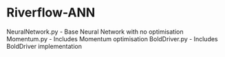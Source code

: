 # Riverflow-ANN

NeuralNetwork.py - Base Neural Network with no optimisation
Momentum.py - Includes Momentum optimisation
BoldDriver.py - Includes BoldDriver implementation
